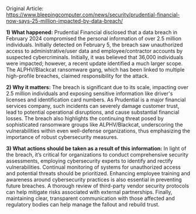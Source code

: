 Original Article: https://www.bleepingcomputer.com/news/security/prudential-financial-now-says-25-million-impacted-by-data-breach/

**1) What happened:**
Prudential Financial disclosed that a data breach in February 2024 compromised the personal information of over 2.5 million individuals. Initially detected on February 5, the breach saw unauthorized access to administrative/user data and employee/contractor accounts by suspected cybercriminals. Initially, it was believed that 36,000 individuals were impacted; however, a recent update identified a much larger scope. The ALPHV/Blackcat ransomware gang, which has been linked to multiple high-profile breaches, claimed responsibility for the attack.

**2) Why it matters:**
The breach is significant due to its scale, impacting over 2.5 million individuals and exposing sensitive information like driver's licenses and identification card numbers. As Prudential is a major financial services company, such incidents can severely damage customer trust, lead to potential operational disruptions, and cause substantial financial losses. The breach also highlights the continuing threat posed by sophisticated ransomware groups like ALPHV/Blackcat, underscoring the vulnerabilities within even well-defense organizations, thus emphasizing the importance of robust cybersecurity measures.

**3) What actions should be taken as a result of this information:**
In light of the breach, it’s critical for organizations to conduct comprehensive security assessments, employing cybersecurity experts to identify and rectify vulnerabilities. Continual monitoring of systems for unauthorized access and potential threats should be prioritized. Enhancing employee training and awareness around cybersecurity practices is also essential in preventing future breaches. A thorough review of third-party vendor security protocols can help mitigate risks associated with external partnerships. Finally, maintaining clear, transparent communication with those affected and regulatory bodies can help manage the fallout and rebuild trust.
